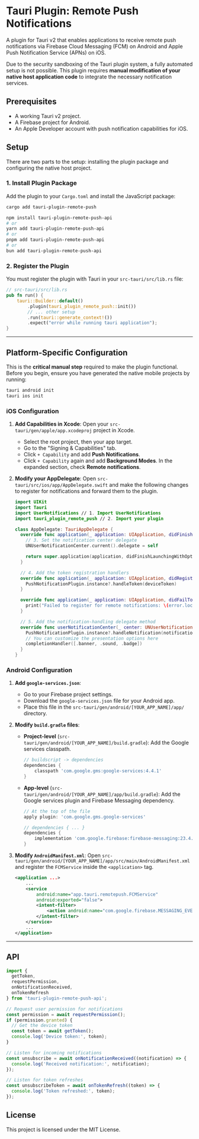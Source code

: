# Tauri Plugin: Remote Push Notifications

A plugin for Tauri v2 that enables applications to receive remote push notifications via Firebase Cloud Messaging (FCM) on Android and Apple Push Notification Service (APNs) on iOS.

Due to the security sandboxing of the Tauri plugin system, a fully automated setup is not possible. This plugin requires **manual modification of your native host application code** to integrate the necessary notification services.

## Prerequisites

- A working Tauri v2 project.
- A Firebase project for Android.
- An Apple Developer account with push notification capabilities for iOS.

## Setup

There are two parts to the setup: installing the plugin package and configuring the native host project.

### 1. Install Plugin Package

Add the plugin to your `Cargo.toml` and install the JavaScript package:

```sh
cargo add tauri-plugin-remote-push
```

```sh
npm install tauri-plugin-remote-push-api
# or
yarn add tauri-plugin-remote-push-api
# or
pnpm add tauri-plugin-remote-push-api
# or
bun add tauri-plugin-remote-push-api
```

### 2. Register the Plugin

You must register the plugin with Tauri in your `src-tauri/src/lib.rs` file:

```rust
// src-tauri/src/lib.rs
pub fn run() {
    tauri::Builder::default()
        .plugin(tauri_plugin_remote_push::init())
        // ... other setup
        .run(tauri::generate_context!())
        .expect("error while running tauri application");
}
```

---

## Platform-Specific Configuration

This is the **critical manual step** required to make the plugin functional. Before you begin, ensure you have generated the native mobile projects by running:

```sh
tauri android init
tauri ios init
```

### iOS Configuration

1.  **Add Capabilities in Xcode**: Open your `src-tauri/gen/apple/app.xcodeproj` project in Xcode.
    *   Select the root project, then your app target.
    *   Go to the "Signing & Capabilities" tab.
    *   Click `+ Capability` and add **Push Notifications**.
    *   Click `+ Capability` again and add **Background Modes**. In the expanded section, check **Remote notifications**.

2.  **Modify your AppDelegate**: Open `src-tauri/src/ios/app/AppDelegate.swift` and make the following changes to register for notifications and forward them to the plugin.

    ```swift
    import UIKit
    import Tauri
    import UserNotifications // 1. Import UserNotifications
    import tauri_plugin_remote_push // 2. Import your plugin

    class AppDelegate: TauriAppDelegate {
      override func application(_ application: UIApplication, didFinishLaunchingWithOptions launchOptions: [UIApplication.LaunchOptionsKey: Any]?) -> Bool {
        // 3. Set the notification center delegate
        UNUserNotificationCenter.current().delegate = self

        return super.application(application, didFinishLaunchingWithOptions: launchOptions)
      }

      // 4. Add the token registration handlers
      override func application(_ application: UIApplication, didRegisterForRemoteNotificationsWithDeviceToken deviceToken: Data) {
        PushNotificationPlugin.instance?.handleToken(deviceToken)
      }

      override func application(_ application: UIApplication, didFailToRegisterForRemoteNotificationsWithError error: Error) {
        print("Failed to register for remote notifications: \(error.localizedDescription)")
      }

      // 5. Add the notification-handling delegate method
      override func userNotificationCenter(_ center: UNUserNotificationCenter, willPresent notification: UNNotification, withCompletionHandler completionHandler: @escaping (UNNotificationPresentationOptions) -> Void) {
        PushNotificationPlugin.instance?.handleNotification(notification.request.content.userInfo)
        // You can customize the presentation options here
        completionHandler([.banner, .sound, .badge])
      }
    }
    ```

### Android Configuration

1.  **Add `google-services.json`**:
    *   Go to your Firebase project settings.
    *   Download the `google-services.json` file for your Android app.
    *   Place this file in the `src-tauri/gen/android/[YOUR_APP_NAME]/app/` directory.

2.  **Modify `build.gradle` files**:
    *   **Project-level** (`src-tauri/gen/android/[YOUR_APP_NAME]/build.gradle`): Add the Google services classpath.
        ```groovy
        // buildscript -> dependencies
        dependencies {
            classpath 'com.google.gms:google-services:4.4.1'
        }
        ```
    *   **App-level** (`src-tauri/gen/android/[YOUR_APP_NAME]/app/build.gradle`): Add the Google services plugin and Firebase Messaging dependency.
        ```groovy
        // At the top of the file
        apply plugin: 'com.google.gms.google-services'

        // dependencies { ... }
        dependencies {
            implementation 'com.google.firebase:firebase-messaging:23.4.1'
        }
        ```

3.  **Modify `AndroidManifest.xml`**: Open `src-tauri/gen/android/[YOUR_APP_NAME]/app/src/main/AndroidManifest.xml` and register the `FCMService` inside the `<application>` tag.

    ```xml
    <application ...>
        ...
        <service
            android:name="app.tauri.remotepush.FCMService"
            android:exported="false">
            <intent-filter>
                <action android:name="com.google.firebase.MESSAGING_EVENT" />
            </intent-filter>
        </service>
        ...
    </application>
    ```

---

## API

```typescript
import {
  getToken,
  requestPermission,
  onNotificationReceived,
  onTokenRefresh
} from 'tauri-plugin-remote-push-api';

// Request user permission for notifications
const permission = await requestPermission();
if (permission.granted) {
  // Get the device token
  const token = await getToken();
  console.log('Device token:', token);
}

// Listen for incoming notifications
const unsubscribe = await onNotificationReceived((notification) => {
  console.log('Received notification:', notification);
});

// Listen for token refreshes
const unsubscribeToken = await onTokenRefresh((token) => {
  console.log('Token refreshed:', token);
});
```

## License

This project is licensed under the MIT License.
